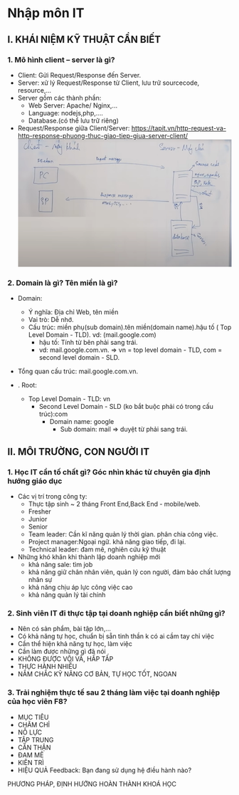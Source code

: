 # Nhập môn IT
## I. KHÁI NIỆM KỸ THUẬT CẦN BIẾT
### 1. Mô hình client – server là gì?
- Client: Gửi Request/Response đến Server.
- Server:  xử lý Request/Response từ Client, lưu trữ sourcecode, resource,...
- Server gồm các thành phần:
    - Web Server: Apache/ Nginx,...
	- Language: nodejs,php,....
	- Database.(có thể lưu trữ riêng)
- Request/Response giữa Client/Server:
<https://tapit.vn/http-request-va-http-response-phuong-thuc-giao-tiep-giua-server-client/>
![Client-Server](/assets/images/client-server.png "Client Server")
### 2. Domain là gì? Tên miền là gì?
- Domain:
    - Ý nghĩa: Địa chỉ Web, tên miền
    - Vai trò: Dễ nhớ.
    - Cấu trúc: miền phụ(sub domain).tên miền(domain name).hậu tố ( Top Level Domain - TLD).  vd: (mail.google.com)
        - hậu tố: Tính từ bên phải sang trái.
        - vd: mail.google.com.vn. => vn = top level domain - TLD, com = second level domain - SLD.

- Tổng quan cấu trúc: mail.google.com.vn.
- . Root:
    - Top Level Domain - TLD: vn
        - Second Level Domain - SLD (ko bắt buộc phải có trong cấu trúc):com
            - Domain name: google
                - Sub domain: mail
=> duyệt từ phải sang trái.				
    

## II. MÔI TRƯỜNG, CON NGƯỜI IT
### 1. Học IT cần tố chất gì? Góc nhìn khác từ chuyên gia định hướng giáo dục
- Các vị trí trong công ty:
    - Thực tập sinh ~ 2 tháng Front End,Back End - mobile/web.
    - Fresher
    - Junior
    - Senior
    - Team leader: Cần kĩ năng quản lý thời gian. phân chia công việc.
    - Project manager:Ngoại ngữ. khả năng giao tiếp, đi lại.
    - Technical leader: đam mê, nghiên cứu kỹ thuật
- Những khó khăn khi thành lập doanh nghiệp mới
    - khả năng sale: tìm job
    - khả năng giữ chân nhân viên, quản lý con người, đảm bảo chất lượng nhân sự
    - khả năng chịu áp lực công việc cao
    - khả năng quản lý tài chính
### 2. Sinh viên IT đi thực tập tại doanh nghiệp cần biết những gì?
- Nên có sản phẩm, bài tập lớn,...
- Có khả năng tự học, chuẩn bị sẵn tinh thần k có ai cầm tay chỉ việc
- Cần thể hiện khả năng tự học, làm việc
- Cần làm được những gì đã nói
- KHÔNG ĐƯỢC VỘI VÃ, HẤP TẤP
- THỰC HÀNH NHIỀU
- NẮM CHẮC KỸ NĂNG CƠ BẢN, TỰ HỌC TỐT, NGOAN
### 3. Trải nghiệm thực tế sau 2 tháng làm việc tại doanh nghiệp của học viên F8?
- MỤC TIÊU
- CHĂM CHỈ
- NỖ LỰC
- TẬP TRUNG
- CẨN THẬN
- ĐAM MÊ
- KIÊN TRÌ
- HIỆU QUẢ
Feedback: Bạn đang sử dụng hệ điều hành nào?




PHƯƠNG PHÁP, ĐỊNH HƯỚNG
HOÀN THÀNH KHOÁ HỌC
